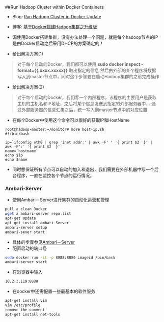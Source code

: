 ##Run Hadoop Cluster within Docker Containers

- Blog: [Run Hadoop Cluster in Docker Update](http://kiwenlau.com/2016/06/26/hadoop-cluster-docker-update-english/)
- 博客: [基于Docker搭建Hadoop集群之升级版](http://kiwenlau.com/2016/06/12/160612-hadoop-cluster-docker-update/)

- 源使用Docker搭建集群，没有办法处理一个问题，就是每个hadoop节点的IP是由Docker启动之后采用DHCP的方案确定的！
- 给出解决方案(1)
> 对于每个启动的Docker，我们都可以使用 **sudo docker inspect -format={{.xxxx.xxxxx}}** 取出指定的信息
然后由外部的某个程序将数据写入到master节点中，同时这个步骤要在启动Hadoop集群的之前完成操作

- 给出解决方案(2)
> 对于每个启动的Docker，我们写一个内部程序，该程序的主要用户是获取主机的主机名和IP地址，之后将某个信息发送到指定的外部服务器中，
通过外部服务器的信息汇集之后，统一写入到master节点中的对应位置

- 在每个Docker中使用这个命令可以很好的获取IP和HostName
```
root@hadoop-master:~/monitor# more host-ip.sh
#!/bin/bash

ip=`ifconfig eth0 | grep 'inet addr:' | awk -F' ' '{ print $2  }' | awk -F':' '{ print $2  }'`
name=`hostname`
echo $ip
echo $name
```

- 同时想保证所有节点可以自动的加入和退出，我们需要在外部机器中写一个后台程序，一直在监控各个节点的运行情况。

### Ambari-Server
- 使用Ambari－Server进行集群的自动化运营和管理
```bash
pull a clean Docker
wget a ambari-server repo.list
apt-get Update
apt-get install ambari-Server
ambari-server setup
ambari-sever start
```
- 具体的步骤参见[Ambari－Server](https://cwiki.apache.org/confluence/display/AMBARI/Install+Ambari+2.2.2+from+Public+Repositories)
- 配置启动的端口号
```bash
sudo docker run -it -p 8088:8080 imageid /bin/bash
ambari-server start
```
- 在浏览器中输入
```bash
10.2.3.119:8088
```
- 在docker中还需配置一些最基本的软件服务
```bash
apt-get install vim
vim /etc/profile 
remove the comment
apt-get install net-tools
```
